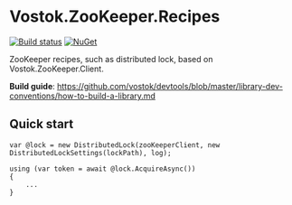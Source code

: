# Vostok.ZooKeeper.Recipes

[![Build status](https://ci.appveyor.com/api/projects/status/github/vostok/zookeeper.recipes?svg=true&branch=master)](https://ci.appveyor.com/project/vostok/zookeeper.recipes/branch/master)
[![NuGet](https://img.shields.io/nuget/v/Vostok.ZooKeeper.Recipes.svg)](https://www.nuget.org/packages/Vostok.ZooKeeper.Recipes)

ZooKeeper recipes, such as distributed lock, based on Vostok.ZooKeeper.Client.


**Build guide**: https://github.com/vostok/devtools/blob/master/library-dev-conventions/how-to-build-a-library.md

## Quick start

	var @lock = new DistributedLock(zooKeeperClient, new DistributedLockSettings(lockPath), log);

    using (var token = await @lock.AcquireAsync())
    {
        ...
    }